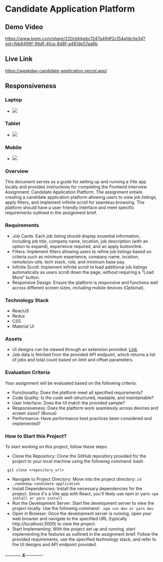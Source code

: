 # Candidate Application Platform      
 
## Demo Video
https://www.loom.com/share/220cbbbebc1247a49df2c154a1dc0e34?sid=fbb6499f-96df-4fca-8d8f-a481de57aa6b

## Live Link
https://weekday-candidate-application.vercel.app/

## Responsiveness
### Laptop
- <img src="./src/resources/laptop.png" />
### Tablet
- <img src="./src/resources/tab.png" />
### Mobile
- <img src="./src/resources/mobile.png" />

### Overview
This document serves as a guide for setting up and running a Vite app locally and provides instructions for completing the Frontend Interview Assignment: Candidate Application Platform. The assignment entails creating a candidate application platform allowing users to view job listings, apply filters, and implement infinite scroll for seamless browsing. The platform should have a user-friendly interface and meet specific requirements outlined in the assignment brief.

### Requirements
- Job Cards: Each job listing should display essential information, including job title, company name, location, job description (with an option to expand), experience required, and an apply button/link.
- Filters: Implement filters allowing users to refine job listings based on criteria such as minimum experience, company name, location, remote/on-site, tech stack, role, and minimum base pay.
- Infinite Scroll: Implement infinite scroll to load additional job listings automatically as users scroll down the page, without requiring a "Load More" button.
- Responsive Design: Ensure the platform is responsive and functions well across different screen sizes, including mobile devices (Optional).

### Technology Stack
- ReactJS
- Redux
- CSS
- Material UI

### Assets

- UI designs can be viewed through an extension provided.
[Link](https://jobs.weekday.works/extension?acquisitionSource=assignment)
- Job data is fetched from the provided API endpoint, which returns a list of jobs and total count based on limit and offset parameters.

### Evaluation Criteria

Your assignment will be evaluated based on the following criteria:

- Functionality: Does the platform meet all specified requirements?
- Code Quality: Is the code well-structured, readable, and maintainable?
- User Interface: Does the UI match the provided sample?
- Responsiveness: Does the platform work seamlessly across devices and screen sizes? (Bonus)
- Performance: Have performance best practices been considered and implemented?

### How to Start this Project?

To start working on this project, follow these steps:

- Clone the Repository: Clone the GitHub repository provided for the project to your local machine using the following command:
bash

``` git clone <repository_url>```

- Navigate to Project Directory: Move into the project directory:
```cd ./weekday-candidate-application```
- Install Dependencies: Install the necessary dependencies for the project. Since it's a Vite app with React, you'll likely use npm or yarn:
```npm install or yarn install ```
- Run the Development Server: Start the development server to view the project locally. Use the following command:
``` npm run dev or yarn dev```
- Open in Browser: Once the development server is running, open your web browser and navigate to the specified URL (typically http://localhost:3000) to view the project.
- Start Implementing: With the project set up and running, start implementing the features as outlined in the assignment brief. Follow the provided requirements, use the specified technology stack, and refer to the UI designs and API endpoint provided.


#### -------- X---------



